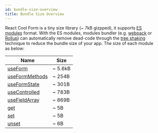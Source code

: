 ```yaml
---
id: bundle-size-overview
title: Bundle Size Overview
---
```


React Cool Form is a tiny size library (~ 7kB gizpped), it supports [ES modules](https://hacks.mozilla.org/2018/03/es-modules-a-cartoon-deep-dive) format. With the ES modules, modules bundler (e.g. [webpack](https://webpack.js.org) or [Rollup](https://rollupjs.org/guide)) can automatically remove dead-code through the [tree shaking](https://developer.mozilla.org/en-US/docs/Glossary/Tree_shaking) technique to reduce the bundle size of your app. The size of each module as below:

| Name                                                | Size    |
| --------------------------------------------------- | ------- |
| [useForm](../api-reference/use-form)                | ~ 5.6kB |
| [useFormMethods](../api-reference/use-form-methods) | ~ 254B  |
| [useFormState](../api-reference/use-form-state)     | ~ 301B  |
| [useControlled](../api-reference/use-controlled)    | ~ 783B  |
| [useFieldArray](../api-reference/use-field-array)   | ~ 869B  |
| [get](../api-reference/utility-functions#get)       | ~ 5B    |
| [set](../api-reference/utility-functions#set)       | ~ 5B    |
| [unset](../api-reference/utility-functions#unset)   | ~ 6B    |
